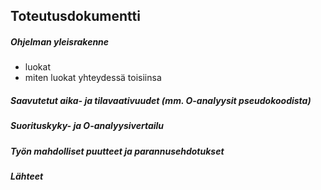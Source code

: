 ## Toteutusdokumentti

##### Ohjelman yleisrakenne
- luokat
- miten luokat yhteydessä toisiinsa

##### Saavutetut aika- ja tilavaativuudet (mm. O-analyysit pseudokoodista)

##### Suorituskyky- ja O-analyysivertailu

##### Työn mahdolliset puutteet ja parannusehdotukset

##### Lähteet